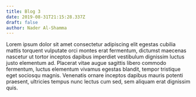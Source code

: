 ```yaml
---
title: Blog 3
date: 2019-08-31T21:15:28.337Z
draft: false
author: Nader Al-Shamma
---
```

Lorem ipsum dolor sit amet consectetur adipiscing elit egestas cubilia mattis torquent vulputate orci montes erat fermentum, dictumst maecenas nascetur ut tortor inceptos dapibus imperdiet vestibulum dignissim luctus justo elementum ad. Placerat vitae augue sagittis libero commodo fermentum, luctus elementum vivamus egestas blandit, tempor tristique eget sociosqu magnis. Venenatis ornare inceptos dapibus mauris potenti praesent, ultricies tempus nunc lectus cum sed, sem aliquam erat dignissim quis.
